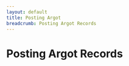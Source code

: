 ```yaml
---
layout: default
title: Posting Argot
breadcrumb: Posting Argot Records
---
```

# Posting Argot Records